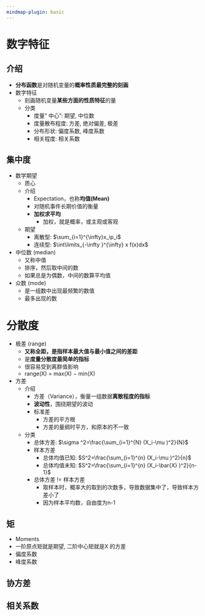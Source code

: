 ```yaml
---
mindmap-plugin: basic
---
```


# 数字特征

## 介绍
- **分布函数**是对随机变量的**概率性质最完整的刻画**
- 数字特征
    - 刻画随机变量**某些方面的性质特征**的量
    - 分类
        - 度量” 中心”: 期望, 中位数
        - 度量散布程度: 方差, 绝对偏差, 极差
        - 分布形状: 偏度系数, 峰度系数
        - 相关程度: 相关系数

## 集中度
- 数学期望
	- 质心
	- 介绍
	    - Expectation，也称**均值(Mean)**
	    - 对随机事件长期价值的衡量
	    - **加权求平均**
	        - 加权，就是概率，或主观或客观
	- 期望
	    - 离散型: $\sum_{i=1}^{\infty}x_ip_i$
	    - 连续型: $\int\limits_{-\infty }^{\infty} x f(x)dx$
- 中位数 (median) 
    - 又称中值
    - 排序，然后取中间的数
    - 如果总是为偶数，中间的数算平均值        
- 众数 (mode) 
    - 是一组数中出现最频繁的数值
    - 最多出现的数

# 分散度
- 极差 (range)
    - **又称全距，是指样本最大值与最小值之间的差距**
    - 是**度量分散度最简单的指标**
    - 很容易受到离群值影响
    - range(X) = max(X) − min(X)
- 方差
	- 介绍
	    - 方差（Variance），衡量一组数据**离散程度的指标**
	    - **波动性**，围绕期望的波动
	    - 标准差
		    - 方差的平方根
		    - 方差的量纲时平方，和原本的不一致
	- 分类
		- 总体方差: $\sigma ^2=\frac{\sum_{i=1}^{N} (X_i-\mu )^2}{N}$
		- 样本方差
			- 总体均值已知: $S^2=\frac{\sum_{i=1}^{n} (X_i-\mu )^2}{n}$
			- 总体均值未知: $S^2=\frac{\sum_{i=1}^{n} (X_i-\bar{X} )^2}{n-1}$
		- 总体方差 != 样本方差
			- 取样本时，概率大的取到的次数多，导致数据集中了，导致样本方差小了
			- 因为样本平均数，自由度为n-1
## 矩
- Moments
- 一阶原点矩就是期望, 二阶中心矩就是X 的方差
- 偏度系数
- 峰度系数

## 协方差

## 相关系数
